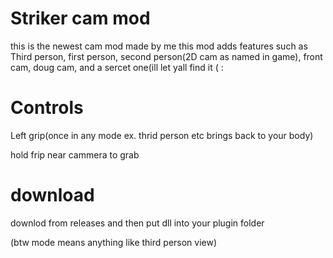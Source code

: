 # Striker cam mod
this is the newest cam mod made by me
this mod adds features such as 
Third person, first person, second person(2D cam as named in game), front cam,
doug cam, and a sercet one(ill let yall find it ( :

# Controls
Left grip(once in any mode ex. thrid person etc brings back to your body)

hold frip near cammera to grab

# download 
downlod from releases and then put dll into your plugin folder

(btw mode means anything like third person view)
#
